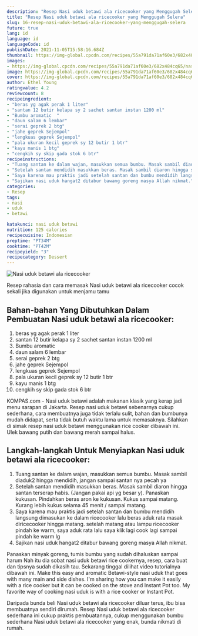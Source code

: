 ```yaml
---
description: "Resep Nasi uduk betawi ala ricecooker yang Menggugah Selera"
title: "Resep Nasi uduk betawi ala ricecooker yang Menggugah Selera"
slug: 16-resep-nasi-uduk-betawi-ala-ricecooker-yang-menggugah-selera
future: true
lang: id
language: id
languageCode: id
publishDate: 2021-11-05T15:58:16.684Z 
thumbnail: https://img-global.cpcdn.com/recipes/55a791da71af60e3/682x484cq65/nasi-uduk-betawi-ala-ricecooker-foto-resep-utama.webp
images:
- https://img-global.cpcdn.com/recipes/55a791da71af60e3/682x484cq65/nasi-uduk-betawi-ala-ricecooker-foto-resep-utama.webp
image: https://img-global.cpcdn.com/recipes/55a791da71af60e3/682x484cq65/nasi-uduk-betawi-ala-ricecooker-foto-resep-utama.webp
cover: https://img-global.cpcdn.com/recipes/55a791da71af60e3/682x484cq65/nasi-uduk-betawi-ala-ricecooker-foto-resep-utama.webp
author: Ethel Young
ratingvalue: 4.2
reviewcount: 8
recipeingredient:
- "beras yg agak perak 1 liter"
- "santan 12 butir kelapa sy 2 sachet santan instan 1200 ml"
- "Bumbu aromatic  "
- "daun salam 6 lembar"
- "serai geprek 2 btg"
- "jahe geprek Sejempol"
- "lengkuas geprek Sejempol"
- "pala ukuran kecil geprek sy 12 butir 1 btr"
- "kayu manis 1 btg"
- "cengkih sy skip gada stok 6 btr"
recipeinstructions:
- "Tuang santan ke dalam wajan, masukkan semua bumbu. Masak sambil diaduk2 hingga mendidih, jangan sampai santan nya pecah ya"
- "Setelah santan mendidih masukkan beras. Masak sambil diaron hingga santan terserap habis. (Jangan pakai api yg besar y). Panaskan kukusan. Pindahkan beras aron ke kukusan. Kukus sampai matang. Kurang lebih kukus selama 45 menit / sampai matang."
- "Saya karena mau praktis jadi setelah santan dan bumbu mendidih langsung dimasukan ke dalam ricecooker lalu beras aduk rata masak diricecooker hingga matang. setelah matang atau lampu ricecooker pindah ke warm, saya aduk rata lalu saya klik lagi cook lagi sampai pindah ke warm lg"
- "Sajikan nasi uduk hangat2 ditabur bawang goreng masya Allah nikmat."
categories:
- Resep
tags:
- nasi
- uduk
- betawi

katakunci: nasi uduk betawi 
nutrition: 125 calories
recipecuisine: Indonesian
preptime: "PT34M"
cooktime: "PT42M"
recipeyield: "3"
recipecategory: Dessert
---
```



![Nasi uduk betawi ala ricecooker](https://img-global.cpcdn.com/recipes/55a791da71af60e3/682x484cq65/nasi-uduk-betawi-ala-ricecooker-foto-resep-utama.webp)

Resep rahasia dan cara memasak  Nasi uduk betawi ala ricecooker cocok sekali jika digunakan untuk menjamu tamu

<!--inarticleads1-->

## Bahan-bahan Yang Dibutuhkan Dalam Pembuatan Nasi uduk betawi ala ricecooker:

1. beras yg agak perak 1 liter
1. santan 12 butir kelapa sy 2 sachet santan instan 1200 ml
1. Bumbu aromatic  
1. daun salam 6 lembar
1. serai geprek 2 btg
1. jahe geprek Sejempol
1. lengkuas geprek Sejempol
1. pala ukuran kecil geprek sy 12 butir 1 btr
1. kayu manis 1 btg
1. cengkih sy skip gada stok 6 btr

KOMPAS.com - Nasi uduk betawi adalah makanan klasik yang kerap jadi menu sarapan di Jakarta. Resep nasi uduk betawi sebenarnya cukup sederhana, cara membuatnya juga tidak terlalu sulit, bahan dan bumbunya mudah didapat, serta tidak butuh waktu lama untuk memasaknya. Silahkan di simak resep nasi uduk betawi menggunakan rice cooker dibawah ini. Ulek bawang putih dan bawang merah sampai halus. 

<!--inarticleads2-->

## Langkah-langkah Untuk Menyiapkan Nasi uduk betawi ala ricecooker:

1. Tuang santan ke dalam wajan, masukkan semua bumbu. Masak sambil diaduk2 hingga mendidih, jangan sampai santan nya pecah ya
1. Setelah santan mendidih masukkan beras. Masak sambil diaron hingga santan terserap habis. (Jangan pakai api yg besar y). Panaskan kukusan. Pindahkan beras aron ke kukusan. Kukus sampai matang. Kurang lebih kukus selama 45 menit / sampai matang.
1. Saya karena mau praktis jadi setelah santan dan bumbu mendidih langsung dimasukan ke dalam ricecooker lalu beras aduk rata masak diricecooker hingga matang. setelah matang atau lampu ricecooker pindah ke warm, saya aduk rata lalu saya klik lagi cook lagi sampai pindah ke warm lg
1. Sajikan nasi uduk hangat2 ditabur bawang goreng masya Allah nikmat.


Panaskan minyak goreng, tumis bumbu yang sudah dihaluskan sampai harum Nah itu dia sobat nasi uduk betawi rice cookernya, resep, cara buat dan tipsnya sudah dikasih tau. Sekarang tinggal dilihat video tutorialnya dibawah ini. Make this easy and aromatic Betawi-style nasi uduk that goes with many main and side dishes. I&#39;m sharing how you can make it easily with a rice cooker but it can be cooked on the stove and Instant Pot too. My favorite way of cooking nasi uduk is with a rice cooker or Instant Pot. 

Daripada bunda beli  Nasi uduk betawi ala ricecooker  diluar terus, ibu  bisa membuatnya sendiri dirumah. Resep  Nasi uduk betawi ala ricecooker  sederhana ini cukup praktis pembuatannya, cukup menggunakan bumbu sederhana  Nasi uduk betawi ala ricecooker  yang enak, bunda nikmati di rumah.
